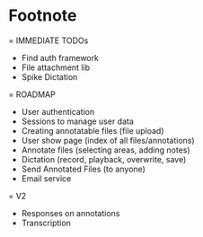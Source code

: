 Footnote
========

= IMMEDIATE TODOs
  * Find auth framework
  * File attachment lib
  * Spike Dictation

= ROADMAP
  * User authentication
  * Sessions to manage user data
  * Creating annotatable files (file upload)
  * User show page (index of all files/annotations)
  * Annotate files (selecting areas, adding notes)
  * Dictation (record, playback, overwrite, save)
  * Send Annotated Files (to anyone)
  * Email service

= V2
  * Responses on annotations
  * Transcription
